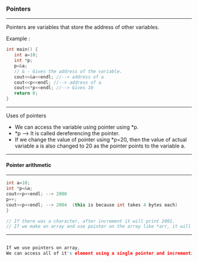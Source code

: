 ### Pointers

---

Pointers are variables that store the address of other variables.

Example : 

```cpp
int main() {
   int a=10;
   int *p;
   p=&a;
   // & - Gives the address of the variable.
   cout<<&a<<endl; //--> address of a
   cout<<p<<endl; //--> address of a
   cout<<*p<<endl; //--> Gives 10
   return 0;
}
```

---

Uses of pointers 

- We can access the variable using pointer using *p.
- *p --> It is called dereferencing the pointer.
- If we change the value of pointer using *p=20, then the value of actual variable a is also changed to 20 as the pointer points to the variable a.

---

#### Pointer arithmetic

---

```cpp
int a=10;
int *p=&a;
cout<<p<<endl; --> 2000
p++;
cout<<p<<endl; --> 2004  (this is because int takes 4 bytes each)
}

// If there was a character, after increment it will print 2001.
// If we make an array and use pointer on the array like *arr, it will print the first element of the array.
```

--- 

```cpp

If we use pointers on array,
We can access all of it's element using a single pointer and incrementing it's value.

```



